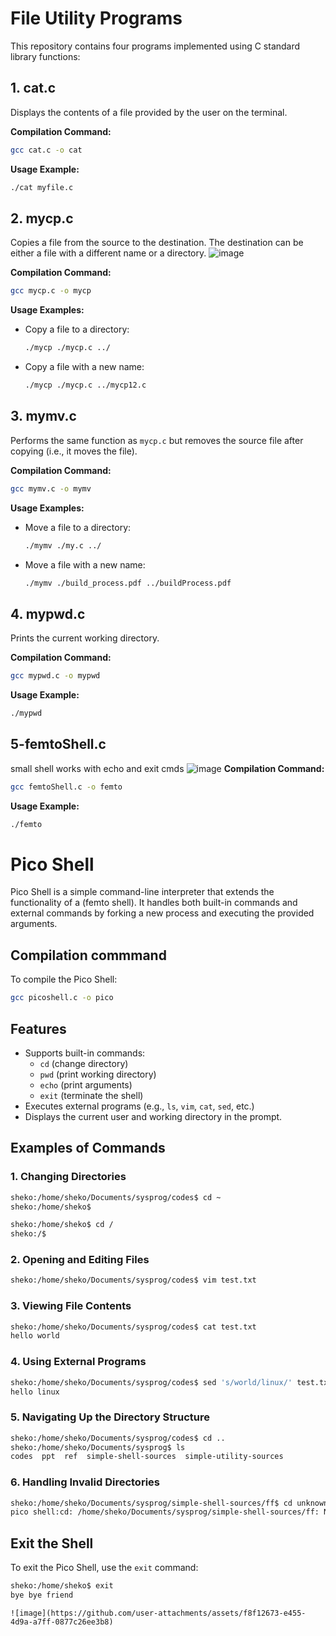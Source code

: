 # File Utility Programs

This repository contains four programs implemented using C standard library functions:

## 1. cat.c
Displays the contents of a file provided by the user on the terminal.

**Compilation Command:**
```bash
gcc cat.c -o cat
```

**Usage Example:**
```bash
./cat myfile.c
```

## 2. mycp.c
Copies a file from the source to the destination. The destination can be either a file with a different name or a directory.
![image](https://github.com/user-attachments/assets/227a534d-b377-4cd9-a13b-53ea1752f8ea)

**Compilation Command:**
```bash
gcc mycp.c -o mycp
```

**Usage Examples:**

- Copy a file to a directory:

    ```bash
    ./mycp ./mycp.c ../
    ```

- Copy a file with a new name:

    ```bash
    ./mycp ./mycp.c ../mycp12.c
    ```

## 3. mymv.c
Performs the same function as `mycp.c` but removes the source file after copying (i.e., it moves the file).

**Compilation Command:**
```bash
gcc mymv.c -o mymv
```

**Usage Examples:**

- Move a file to a directory:

    ```bash
    ./mymv ./my.c ../
    ```

- Move a file with a new name:

    ```bash
    ./mymv ./build_process.pdf ../buildProcess.pdf
    ```

## 4. mypwd.c
Prints the current working directory.

**Compilation Command:**
```bash
gcc mypwd.c -o mypwd
```

**Usage Example:**
```bash
./mypwd
```
## 5-femtoShell.c
small shell works with echo and exit cmds
![image](https://github.com/user-attachments/assets/a2b2754b-a8da-415e-ae01-1c5b585004cd)
**Compilation Command:**
```bash
gcc femtoShell.c -o femto 
```

**Usage Example:**
```bash
./femto
```


# Pico Shell

Pico Shell is a simple command-line interpreter that extends the functionality of a (femto shell). It handles both built-in commands and external commands by forking a new process and executing the provided arguments.

## Compilation commmand
To compile the Pico Shell:

```bash
gcc picoshell.c -o pico
```

## Features
- Supports built-in commands:
  - `cd` (change directory)
  - `pwd` (print working directory)
  - `echo` (print arguments)
  - `exit` (terminate the shell)
- Executes external programs (e.g., `ls`, `vim`, `cat`, `sed`, etc.)
- Displays the current user and working directory in the prompt.

## Examples of Commands

### 1. **Changing Directories**
```bash
sheko:/home/sheko/Documents/sysprog/codes$ cd ~
sheko:/home/sheko$

sheko:/home/sheko$ cd /
sheko:/$
```

### 2. **Opening and Editing Files**
```bash
sheko:/home/sheko/Documents/sysprog/codes$ vim test.txt
```

### 3. **Viewing File Contents**
```bash
sheko:/home/sheko/Documents/sysprog/codes$ cat test.txt
hello world
```

### 4. **Using External Programs**
```bash
sheko:/home/sheko/Documents/sysprog/codes$ sed 's/world/linux/' test.txt
hello linux
```

### 5. **Navigating Up the Directory Structure**
```bash
sheko:/home/sheko/Documents/sysprog/codes$ cd ..
sheko:/home/sheko/Documents/sysprog$ ls
codes  ppt  ref  simple-shell-sources  simple-utility-sources
```

### 6. **Handling Invalid Directories**
```bash
sheko:/home/sheko/Documents/sysprog/simple-shell-sources/ff$ cd unknowndir
pico shell:cd: /home/sheko/Documents/sysprog/simple-shell-sources/ff: No such file or directory
```

## Exit the Shell
To exit the Pico Shell, use the `exit` command:

```bash
sheko:/home/sheko$ exit
bye bye friend
```

```
![image](https://github.com/user-attachments/assets/f8f12673-e455-4d9a-a7ff-0877c26ee3b8)


